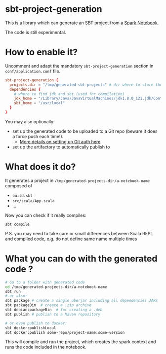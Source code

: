 # sbt-project-generation

This is a library which can generate an SBT project from a [Spark Notebook](https://github.com/andypetrella/spark-notebook/).

The code is still experimental.

# How to enable it?

Uncomment and adapt the mandatory `sbt-project-generation` section in `conf/application.conf` file. 

```conf
sbt-project-generation {
  projects.dir = "/tmp/generated-sbt-projects" # dir where to store the generated sbt projects
  dependencies {
    # where to find jdk and sbt (used for compilation)
    jdk_home = "/Library/Java/JavaVirtualMachines/jdk1.8.0_121.jdk/Contents/Home",
    sbt_home = "/usr/local"
  }
}
```

You may also optionally:
- set up the generated code to be uploaded to a Git repo (beware it does a force push each time!).
  * [More details on setting up Git auth here](/modules/git-notebook-provider/README.md)
- set up the artifactory to automatically publish to


# What does it do?
It generates a project in `/tmp/generated-projects-dir/a-notebook-name` composed of

* `build.sbt`
* `src/scala/App.scala`
* ...

Now you can check if it really compiles:
```
sbt compile
```
P.S. you may need to take care or small differences between Scala REPL and compiled code, e.g.
do not define same name multiple times



# What you can do with the generated code ?

```bash
# Go to a folder with generated code
cd /tmp/generated-projects-dir/a-notebook-name
sbt run
# or also:
sbt package # create a single uberjar including all dependencies JARs
sbt packageBin  # create a .zip archive
sbt debian:packageBin  # for creating a .deb
sbt publish # publish to a Maven repository

# or even publish to docker:
sbt docker:publishLocal
sbt docker:publish some-repo/project-name:some-version
```

This will compile and run the project, which creates the spark context and runs the code included in the notebook.
